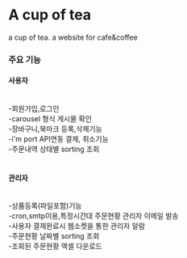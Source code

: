 # A cup of tea
 a cup of tea. a website for cafe&coffee
 
 
<h3>주요 기능</h3>
<h4>사용자</h4><br/>
-회원가입,로그인<br/>
-carousel 형식 게시물 확인<br/>
-장바구니,북마크 등록,삭제기능<br/>
-i'm port API연동 결제, 취소기능<br/>
-주문내역 상태별 sorting 조회<br/>
<br/>
<h4>관리자</h4><br/>
-상품등록(파일포함)기능<br/>
-cron,smtp이용,특정시간대 주문현황 관리자 이메일 발송<br/>
-사용자 결제완료시 웹소켓을 통한 관리자 알람 <br/>
-주문현황 날짜별 sorting 조회<br/>
-조회된 주문현황 엑셀 다운로드 <br/>
